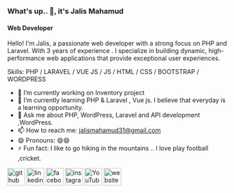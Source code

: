 ### What's up.. 👋, it's Jalis Mahamud
#### Web Developer
Hello! I'm Jalis, a passionate web developer with a strong focus on PHP and Laravel. With 3 years of experience . I specialize in building dynamic, high-performance web applications that provide exceptional user experiences.

Skills: PHP / LARAVEL / VUE JS  / JS / HTML / CSS / BOOTSTRAP / WORDPRESS

- 🔭 I’m currently working on Inventory project 
- 🌱 I’m currently learning PHP & Laravel , Vue js. I believe that everyday is a learning opportunity. 
- 💬 Ask me about  PHP, WordPress, Laravel and API development ,WordPress. 
- 📫 How to reach me: jalismahamud31@gmail.com 
- 😄 Pronouns: 😄😄 
- ⚡ Fun fact: I like to go hiking in the mountains .. I love play football ,cricket. 


[<img src='https://cdn.jsdelivr.net/npm/simple-icons@3.0.1/icons/github.svg' alt='github' height='40'>](https://github.com/J_a_l_i_s)  [<img src='https://cdn.jsdelivr.net/npm/simple-icons@3.0.1/icons/linkedin.svg' alt='linkedin' height='40'>](https://www.linkedin.com/in/https://www.linkedin.com/in/jalis-mahamud-1a8b41298//)  [<img src='https://cdn.jsdelivr.net/npm/simple-icons@3.0.1/icons/facebook.svg' alt='facebook' height='40'>](https://www.facebook.com/https://www.facebook.com/mdjalish.mahamud.16)  [<img src='https://cdn.jsdelivr.net/npm/simple-icons@3.0.1/icons/instagram.svg' alt='instagram' height='40'>](https://www.instagram.com/https://www.instagram.com/j__a__l__i__s?igsh=eHN3aHk3Z2p6NW8=/)  [<img src='https://cdn.jsdelivr.net/npm/simple-icons@3.0.1/icons/youtube.svg' alt='YouTube' height='40'>](https://www.youtube.com/channel/https://youtube.com/@abdullahabdullah-yd7kx?si=XKrG1OQws3me8Iix)  [<img src='https://cdn.jsdelivr.net/npm/simple-icons@3.0.1/icons/icloud.svg' alt='website' height='40'>](http://jalis.epizy.com/)  

